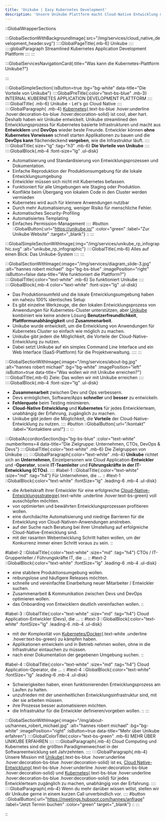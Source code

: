 ```yaml
---
title: 'Unikube | Easy Kubernetes Development'
description: 'Unsere Unikube Plattform macht Cloud-Native Entwicklung mit Kubernetes für jeden Entwickler zum Kinderspiel. ✅ Easy Kubernetes ✅ Fehlerfrei ✅ Self-Service'
---
```


::GlobalWrapperSections

:::GlobalSectionWithBackgroundImage{:src="/img/services/cloud_native_development_header.svg"}
::::GlobalPageTitle{.mb-6}
Unikube
::::
::::globalParagraph
Streamlined Kubernetes Application Development Plattform
::::
:::

:::GlobalServicesNavigationCard{:title="Was kann die Kubernetes-Plattform Unikube?"}

:::

:::GlobalSimpleSection{:isButton=true :bg="bg-white" data-title="Die Vorteile von Unikube"}
::::GlobalPreTitle{:color="text-bs-blue" .mb-3}
INTERNAL KUBERNETES APPLICATION DEVELOPMENT PLATTFORM
::::
::::GlobalTitle{ .mb-6}
Unikube - Let's go Cloud Native
::::
::::GlobalParagraph{ .mb-4}
[Kubernetes](/blog/kubernetes-development/){.text-bs-blue .hover:underline .hover:decoration-bs-blue .hover:decoration-solid} ist cool, aber hart. Deshalb haben wir Unikube entwickelt. Unikube streamlined den Entwicklungsprozess für Kubernetes basierte Infrastrukturen und macht aus **Entwicklern** und **DevOps** wieder beste Freunde. Entwickler können **ohne Kubernetes Vorwissen** schnell starten Applikationen zu bauen und die **DevOps kann** flächendeckend **vorgeben**, wie die Infrastruktur läuft.
::::
::::GlobalTitle{ size="lg" :tag="h3" .mb-6}
**Die Vorteile von Unikube**
::::
::::GlobalBlock{.mb-4 :font-size="lg" .ul-disk}
- Automatisierung und Standardisierung von Entwicklungsprozessen und Dokumentation.
- Einfache Reproduktion der Produktionsumgebung für die lokale Entwicklungsumgebung
- Entwickler müssen sich nicht mit Kubernetes befassen.
- Funktioniert für alle Umgebungen wie Staging oder Produktion.
- Konflikte beim Übergang von lokalem Code in den Cluster werden vermieden
- Kubernetes wird auch für kleinere Anwendungen nutzbar
- Durch mehr Automatisierung, weniger Risiko für menschliche Fehler.
- Automatisches Security-Profiling
- Automatisiertes Templating
- Einfaches Permission-Management
::::
#button
::GlobalButton{:url="https://unikube.io/" :color="green" :label="Zur Unikube Website" :target="_blank"}
::
:::

:::GlobalSimpleSectionWithImage{:img="/img/services/unikube_rp_infographic.svg" :alt="unikube_rp_infographic"}
::::GlobalTitle{.mb-6}
Alles auf einen Blick: Das Unikube-System
::::
:::

:::GlobalSectionWithImage{:image="/img/services/diagram_slide-3.jpg" :alt="hannes robert michael" :bg="bg-bs-blue" :imagePosition="right" :isButton=false data-title="Wie funktioniert die Plattform?"}
::::GlobalTitle{:color="text-white" .mb-6}
So funktioniert Unikube
::::
::::GlobalBlock{.mb-4 color="text-white" :font-size="lg" .ul-disk}
- Das Produktionsumfeld und die lokale Entwicklungsumgebung haben ein nahezu 100% identisches Setup
- Es gibt einzelne Werkzeuge, die den lokalen Entwicklungsprozess von Anwendungen für Kubernetes-Cluster unterstützen, aber <a href="https://unikube.io/" class="text-white underline hover:text-bs-green" target="_blank">Unikube</a> kombiniert wie keine andere Lösung **Benutzerfreundlichkeit**, **Plattformunabhängigkeit** und **Zusammenarbeit**.
- Unikube wurde entwickelt, um die Entwicklung von Anwendungen für Kubernetes Cluster so einfach wie möglich zu machen.
- Unikube gibt jedem die Möglichkeit, die Vorteile der Cloud-Native-Entwicklung zu nutzen.
- Dabei setzt Unikube auf ein simples Command Line Interface und ein Web Interface (SaaS-Plattform) für die Projektverwaltung.
::::
:::

:::GlobalSectionWithImage{:image="/img/services/about-bg.jpg" :alt="hannes robert michael" :bg="bg-white" :imagePosition="left" :isButton=true data-title="Was wollen wir mit Unikube erreichen?"}
::::GlobalTitle{.mb-6}
Ziele: Das wollen wir mit Unikube erreichen
::::
::::GlobalBlock{.mb-4 :font-size="lg" .ul-disk}
- **Zusammenarbeit** zwischen Dev und Ops verbessern.
- Devs ermöglichen, Software/Apps **schneller** und **besser** zu entwickeln.
- **Fehlerquote** beim Testing minimieren.
- **Cloud-Native Entwicklung** und **Kubernetes** für jedes Entwicklerteam, unabhängig der Erfahrung, zugänglich zu machen.
- Unikube gibt jedem die Möglichkeit, die **Vorteile** der Cloud-Native-Entwicklung zu nutzen.
::::
#button
::GlobalButton{:url="/kontakt" :label="Kontaktiere uns!"}
::
:::

:::GlobalAccordionSection{bg="bg-bs-blue" :color="text-white" :numberItems=4 data-title="Die Zielgruppe: Unternehmen, CTOs, DevOps & Devs"}
::::GlobalTitle{:color="text-white" .mb-6}
Die Zielgruppen von Unikube
::::
::::GlobalParagraph{:color="text-white" .mb-4}
**Unikube** richtet sich an **Unternehmen**, Einzelpersonen wie Cloud Application-**Entwickler** und **-Operator**, sowie **IT-Teamleiter** und **Führungskräfte in der IT-Entwicklung (CTOs)**.
::::
#label-1
::GlobalTitle{:color="text-white" :size="md" :tag="h4"}
Für Unternehmen, die ...
::
#text-1
::GlobalBlock{:color="text-white" :fontSize="lg" .leading-6 .mb-4 .ul-disk}
- die Arbeitskraft ihrer Entwickler für eine erfolgreiche [Cloud-Native-Entwicklungsstrategie](/leistungen/cloud-native-development/){.text-white .underline .hover:text-bs-green} voll ausschöpfen möchten.
- von optimierten und bewährten Entwicklungsprozessen profitieren wollen.
- eine durchdachte Automatisierung und niedrige Barrieren für die Entwicklung von Cloud-Nativen-Anwendungen anstreben.
- auf der Suche nach Beratung bei ihrer Umstellung auf erfolgreiche Cloud-Native-Entwicklung sind.
- mit der rasanten Webentwicklung Schritt halten wollen, um der Konkurrenz immer einen Schritt voraus zu sein.
::

#label-2
::GlobalTitle{:color="text-white" :size="md" :tag="h4"}
CTOs / IT-Gruppenleiter / Führungskräfte IT, die ...
::
#text-2
::GlobalBlock{:color="text-white" :fontSize="lg" .leading-6 .mb-4 .ul-disk}
- eine stabilere Produktionsumgebung wollen.
- reibungslose und häufigere Releases möchten.
- schnelle und vereinfachte Einarbeitung neuer Mitarbeiter / Entwickler suchen.
- Zusammenarbeit & Kommunikation zwischen Devs und DevOps optimieren wollen.
- das Onboarding von Entwicklern deutlich vereinfachen wollen.
::

#label-3
::GlobalTitle{:color="text-white" :size="md" :tag="h4"}
Cloud Application-Entwickler (Devs), die ...
::
#text-3
::GlobalBlock{:color="text-white" :fontSize="lg" .leading-6 .mb-4 .ul-disk}
- mit der Komplexität von [Kubernetes/Docker](/leistungen/docker-kubernetes/){.text-white .underline .hover:text-bs-green} zu kämpfen haben.
- Applikationen entwickeln und in Betrieb nehmen wollen, ohne in die Infrastruktur eintauchen zu müssen.
- nach einer Dokumentation der gegebenen Umgebung suchen.
::

#label-4
::GlobalTitle{:color="text-white" :size="md" :tag="h4"}
Cloud Application-Operator, die ...
::
#text-4
::GlobalBlock{:color="text-white" :fontSize="lg" .leading-6 .mb-4 .ul-disk}
- Schwierigkeiten haben, einen funktionierenden Entwicklungsprozess am Laufen zu halten.
- unzufrieden mit der uneinheitlichen Entwicklungsinfrastruktur sind, mit der sie arbeiten müssen.
- ihre Prozesse besser automatisieren möchten.
- die Infrastruktur für die Entwickler definieren/vorgeben wollen.
::
:::

:::GlobalSectionWithImage{:image="/img/about-us/hannes_robert_michael.jpg" :alt="hannes robert michael" :bg="bg-white" :imagePosition="right" :isButton=true data-title="Mehr über Unikube erfahren"}
::::GlobalColorTitle{:color="text-bs-green" .mb-6}
MEHR ÜBER UNIKUBE ERFAHREN
::::
::::GlobalParagraph{.mb-4}
Cloud Computing und Kubernetes sind die größten Paradigmenwechsel in der Softwareentwicklung seit Jahrzehnten.
::::
::::GlobalParagraph{.mb-4}
Unsere Mission mit [Unikube](https://unikube.io/){.text-bs-blue .hover:underline .hover:decoration-bs-blue .hover:decoration-solid} ist es, [Cloud Native-Entwicklung](/leistungen/cloud-native-development/){.text-bs-blue .hover:underline .hover:decoration-bs-blue .hover:decoration-solid} und [Kubernetes](/leistungen/docker-kubernetes/){.text-bs-blue .hover:underline .hover:decoration-bs-blue .hover:decoration-solid} für jedes Entwicklerteam zugänglich zu machen, unabhängig von der Erfahrung.
::::
::::GlobalParagraph{.mb-4}
Wenn du mehr darüber wissen willst, stellen wir dir Unikube gerne in einem kurzen Call unverbindlich vor.
::::
#button
::GlobalButton{:url="https://meetings.hubspot.com/hannes/anfrage" :label="Jetzt Termin buchen" :color="green" target="_blank"}
::
:::

::